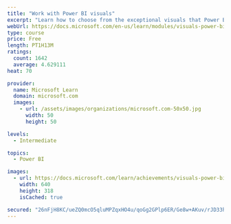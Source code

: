 ```yaml
---
title: "Work with Power BI visuals"
excerpt: "Learn how to choose from the exceptional visuals that Power BI makes available to you. Formatting visuals will direct the user’s attention to exactly where you want it, while helping to make the visual easier to read and interpret. You will also learn about how to use key performance indicators (KPIs)."
webUrl: https://docs.microsoft.com/en-us/learn/modules/visuals-power-bi/
type: course
price: Free
length: PT1H13M
ratings:
  count: 1642
  average: 4.629111
heat: 70

provider:
  name: Microsoft Learn
  domain: microsoft.com
  images:
    - url: /assets/images/organizations/microsoft.com-50x50.jpg
      width: 50
      height: 50

levels:
  - Intermediate

topics:
  - Power BI

images:
  - url: https://docs.microsoft.com/learn/achievements/visuals-power-bi-social.png
    width: 640
    height: 318
    isCached: true

secured: "26nFjH8KC/ueZQ0mcO5qluMPZqxHO4u/qoGg2GPlp6ER/Ge8w+AKuv/rJD33hBUQonRVRZHMGP5VX48+HLYnz4QAuaT2v3NkqHOPwYgYmlXfoVXb4dXTzLFO41TvzYe8NYqcT9Rl/AyWWbI/0rR0TVNoVCJdePoSyi864B8sxhYI6XlqK2Hm61vDebKMViDWC/zhvMzXUvTLc825YGpK5PU7ZVyfwNnMzGrFLu252O4pxz9Sms2vZhHm5IFJL/2ZupHWv/pGVs051lJhucII3iZa0+32ncpaLOvBSlQCfF4MTn4NVRCcSgMO8jO/LruoNVRaGQMxQ10qx8D9sxMYvgre0liJFGNEIMnVfyj10sLLgnvzCuDKHD7sfgiYr39BGQDaVlBLjRgWQ71qwsKA2wYxxXg9mrUrI9vfeDWHu/E=;BxLBMvBeROoxvZ6qN5b5Dg=="
---
```


